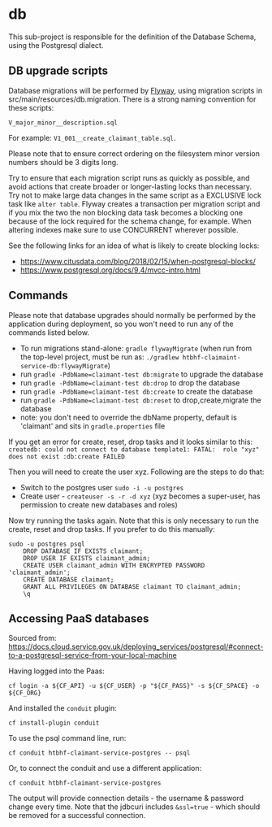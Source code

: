 db
=============

This sub-project is responsible for the definition of the Database Schema, using the Postgresql dialect.


DB upgrade scripts
-------------

Database migrations will be performed by [Flyway](https://flywaydb.org/documentation/),
using migration scripts in src/main/resources/db.migration.
There is a strong naming convention for these scripts:
```
V_major_minor__description.sql
```
For example: `V1_001__create_claimant_table.sql`.

Please note that to ensure correct ordering on the filesystem minor version numbers should be 3 digits long.

Try to ensure that each migration script runs as quickly as possible, and avoid actions that create broader or longer-lasting locks than necessary.
Try not to make large data changes in the same script as a EXCLUSIVE lock task like `alter table`.
Flyway creates a transaction per migration script and if you mix the two the non blocking data task becomes a blocking one because of the lock required for the schema change, for example.
When altering indexes make sure to use CONCURRENT wherever possible.

See the following links for an idea of what is likely to create blocking locks:
- https://www.citusdata.com/blog/2018/02/15/when-postgresql-blocks/
- https://www.postgresql.org/docs/9.4/mvcc-intro.html


Commands
-------------

Please note that database upgrades should normally be performed by the application during deployment, so you won't need to run any of the commands listed below.

- To run migrations stand-alone: `gradle flywayMigrate` (when run from the top-level project, must be run as: `./gradlew htbhf-claimaint-service-db:flywayMigrate`)
- run `gradle -PdbName=claimant-test db:migrate` to upgrade the database
- run `gradle -PdbName=claimant-test db:drop` to drop the database
- run `gradle -PdbName=claimant-test db:create` to create the database
- run `gradle -PdbName=claimant-test db:reset` to drop,create,migrate the database
- note: you don't need to override the dbName property, default is 'claimant' and sits in `gradle.properties` file

If you get an error for create, reset, drop tasks and it looks similar to this:
 `createdb: could not connect to database template1: FATAL:  role "xyz" does not exist
  :db:create FAILED`

Then you will need to create the user xyz. Following are the steps to do that:   

- Switch to the postgres user `sudo -i -u postgres`
- Create user - `createuser -s -r -d xyz` (xyz becomes a super-user, has permission to create new databases and roles)

Now try running the tasks again. Note that this is only necessary to run the create, reset and drop tasks. 
If you prefer to do this manually:
```
sudo -u postgres psql
    DROP DATABASE IF EXISTS claimant;
    DROP USER IF EXISTS claimant_admin;
    CREATE USER claimant_admin WITH ENCRYPTED PASSWORD 'claimant_admin';
    CREATE DATABASE claimant;
    GRANT ALL PRIVILEGES ON DATABASE claimant TO claimant_admin;
    \q
```

Accessing PaaS databases
-------------
Sourced from: https://docs.cloud.service.gov.uk/deploying_services/postgresql/#connect-to-a-postgresql-service-from-your-local-machine

Having logged into the Paas:
```
cf login -a ${CF_API} -u ${CF_USER} -p "${CF_PASS}" -s ${CF_SPACE} -o ${CF_ORG}
```
And installed the `conduit` plugin:
```
cf install-plugin conduit
```
To use the psql command line, run:
```
cf conduit htbhf-claimant-service-postgres -- psql
```
Or, to connect the conduit and use a different application:
```
cf conduit htbhf-claimant-service-postgres
```
The output will provide connection details - the username & password change every time.
Note that the jdbcuri includes `&ssl=true` - which should be removed for a successful connection.
